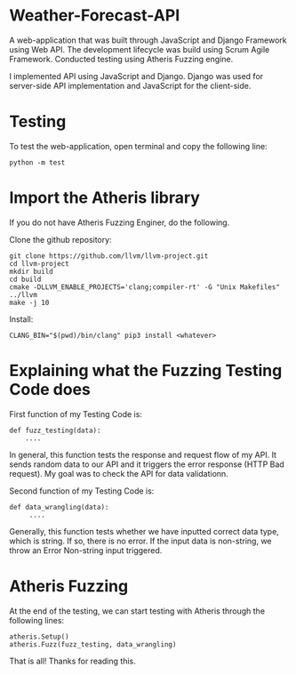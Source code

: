 # Weather-Forecast-API
A web-application that was built through JavaScript and Django Framework using Web API. The development lifecycle was build using Scrum Agile Framework. Conducted testing using Atheris Fuzzing engine.


I implemented API using JavaScript and Django. Django was used for server-side API implementation and JavaScript for the client-side. 


# Testing

To test the web-application, open terminal and copy the following line: 
```
python -m test
```

# Import the Atheris library

If you do not have Atheris Fuzzing Enginer, do the following. 

Clone the github repository: 
```
git clone https://github.com/llvm/llvm-project.git
cd llvm-project
mkdir build
cd build
cmake -DLLVM_ENABLE_PROJECTS='clang;compiler-rt' -G "Unix Makefiles" ../llvm
make -j 10  
```
Install:
```
CLANG_BIN="$(pwd)/bin/clang" pip3 install <whatever>
```

# Explaining what the Fuzzing Testing Code does

First function of my Testing Code is:
```
def fuzz_testing(data):
    ....
```

In general, this function tests the response and request flow of my API. It sends random data to our API and it triggers the error response (HTTP Bad request). My goal was to check the API for data validationn. 

Second function of my Testing Code is:
```
def data_wrangling(data):
     ....
```

Generally, this function tests whether we have inputted correct data type, which is string. If so, there is no error. If the input data is non-string, we throw an Error Non-string input triggered. 

# Atheris Fuzzing

At the end of the testing, we can start testing with Atheris through the following lines: 
```
atheris.Setup()
atheris.Fuzz(fuzz_testing, data_wrangling)
```

That is all! Thanks for reading this. 
